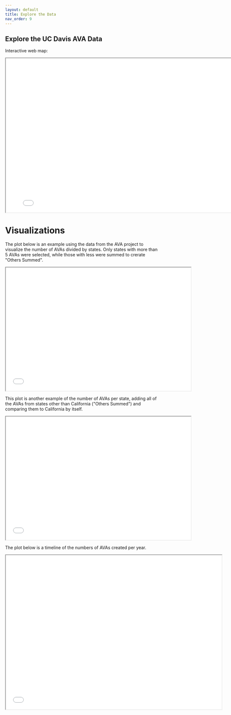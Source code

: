 ```yaml
---
layout: default
title: Explore the Data
nav_order: 9
---
```

## Explore the UC Davis AVA Data

Interactive web map:

<iframe src="web_map/Webmap.html" style="width: 800px; height: 500px"></iframe>

# Visualizations
The plot below is an example using the data from the AVA project to visualize the number of AVAs divided by states. Only states with more than 5 AVAs were selected, while those with less were summed to crerate "Others Summed".
<iframe src="visualizations/avas_perstate1.html" style="width: 600px; height: 400px"></iframe>

This plot is another example of the number of AVAs per state, adding all of the AVAs from states other than California ("Others Summed") and comparing them to California by itself.
<iframe src="visualizations/CA_vs_all.html" style="width: 600px; height: 400px"></iframe>

The plot below is a timeline of the numbers of AVAs created per year.
<iframe src="visualizations/timeline_created.jpeg" style="width: 700px; height: 500px"></iframe>